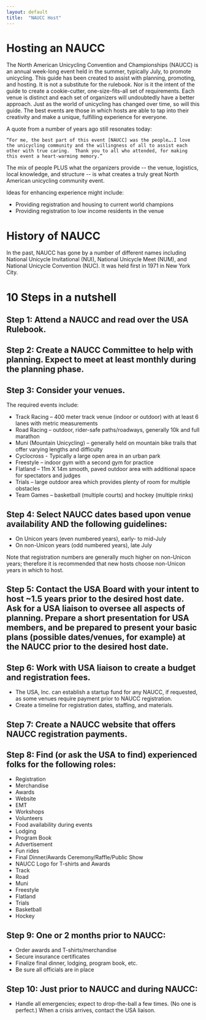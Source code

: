```yaml
---
layout: default
title:  "NAUCC Host"
---
```


# Hosting an NAUCC

The North American Unicycling Convention and Championships  (NAUCC) is an annual week-long event held in the summer, typically July, to promote unicycling.  This guide has been created to assist with planning, promoting, and hosting.  It is not a substitute for the rulebook.  Nor is it the intent of the guide to create a cookie-cutter, one-size-fits-all set of requirements.  Each venue is distinct and each set of organizers will undoubtedly have a better approach.  Just as the world of unicycling has changed over time, so will this guide.  The best events are those in which hosts are able to tap into their creativity and make a unique, fulfilling experience for everyone.

A quote from a number of years ago still resonates today:

    “For me, the best part of this event [NAUCC] was the people….I love the unicycling community and the willingness of all to assist each other with true caring.  Thank you to all who attended, for making this event a heart-warming memory.”

The mix of people PLUS what the organizers provide -- the venue, logistics, local knowledge, and structure -- is what creates a truly great North American unicycling community event.

Ideas for enhancing experience might include:

* Providing registration and housing to current world champions
* Providing registration to low income residents in the venue

# History of NAUCC

In the past, NAUCC has gone by a number of different names including National Unicycle Invitational (NUI), National Unicycle Meet (NUM), and National Unicycle Convention (NUC).  It was held first in 1971 in New York City.

# 10 Steps in a nutshell

## Step 1:  Attend a NAUCC and read over the USA Rulebook.

## Step 2:  Create a NAUCC Committee to help with planning.  Expect to meet at least monthly during the planning phase.

## Step 3:  Consider your venues.

The required events include:
* Track Racing – 400 meter track venue (indoor or outdoor) with at least 6 lanes with metric measurements
* Road Racing – outdoor, rider-safe paths/roadways, generally 10k and full marathon
* Muni (Mountain Unicycling) – generally held on mountain bike trails that offer varying lengths and difficulty
* Cyclocross - Typically a large open area in an urban park
* Freestyle – indoor gym with a second gym for practice
* Flatland – 11m X 14m smooth, paved outdoor area with additional space for spectators and judges
* Trials – large outdoor area which provides plenty of room for multiple obstacles
* Team Games – basketball (multiple courts) and hockey (multiple rinks)

## Step 4:  Select NAUCC dates based upon venue availability AND the following guidelines:

* On Unicon years (even numbered years), early- to mid-July
* On non-Unicon years (odd numbered years), late July

Note that registration numbers are generally much higher on non-Unicon years; therefore it is recommended that new hosts choose non-Unicon years in which to host.

## Step 5:  Contact the USA Board with your intent to host ~1.5 years prior to the desired host date.  Ask for a USA liaison to oversee all aspects of planning.  Prepare a short presentation for USA members, and be prepared to present your basic plans (possible dates/venues, for example) at the NAUCC prior to the desired host date.

## Step 6:  Work with USA liaison to create a budget and registration fees.

* The USA, Inc. can establish a startup fund for any NAUCC, if requested, as some venues require payment prior to NAUCC registration.
* Create a timeline for registration dates, staffing, and materials.

## Step 7:  Create a NAUCC website that offers NAUCC registration payments.
## Step 8:  Find (or ask the USA to find) experienced folks for the following roles:

* Registration
* Merchandise
* Awards
* Website
* EMT
* Workshops
* Volunteers
* Food availability during events
* Lodging
* Program Book
* Advertisement
* Fun rides
* Final Dinner/Awards Ceremony/Raffle/Public Show
* NAUCC Logo for T-shirts and Awards
* Track
* Road
* Muni
* Freestyle
* Flatland
* Trials
* Basketball
* Hockey

## Step 9:  One or 2 months prior to NAUCC:

* Order awards and T-shirts/merchandise
* Secure insurance certificates
* Finalize final dinner, lodging, program book, etc.
* Be sure all officials are in place

## Step 10:  Just prior to NAUCC and during NAUCC:

* Handle all emergencies; expect to drop-the-ball a few times.  (No one is perfect.)  When a crisis arrives, contact the USA liaison.
